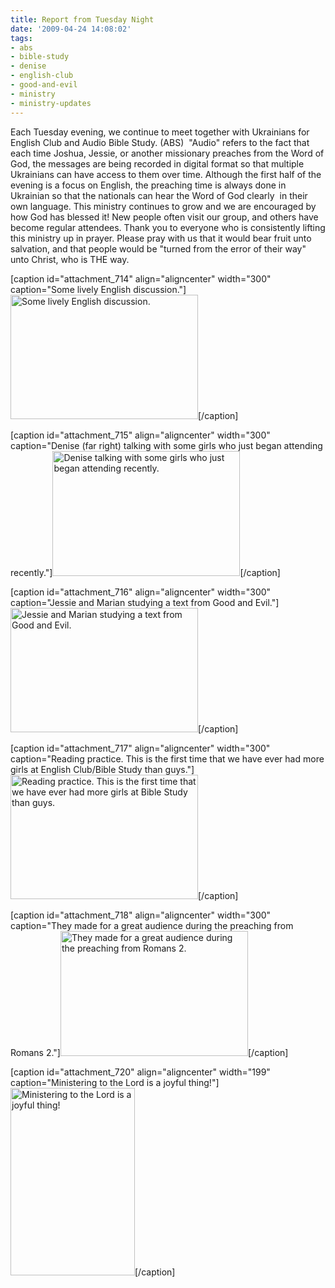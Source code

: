 ```yaml
---
title: Report from Tuesday Night
date: '2009-04-24 14:08:02'
tags:
- abs
- bible-study
- denise
- english-club
- good-and-evil
- ministry
- ministry-updates
---
```


Each Tuesday evening, we continue to meet together with Ukrainians for English Club and Audio Bible Study. (ABS)  "Audio" refers to the fact that each time Joshua, Jessie, or another missionary preaches from the Word of God, the messages are being recorded in digital format so that multiple Ukrainians can have access to them over time. Although the first half of the evening is a focus on English, the preaching time is always done in Ukrainian so that the nationals can hear the Word of God clearly  in their own language. This ministry continues to grow and we are encouraged by how God has blessed it! New people often visit our group, and others have become regular attendees. Thank you to everyone who is consistently lifting this ministry up in prayer. Please pray with us that it would bear fruit unto salvation, and that people would be "turned from the error of their way" unto Christ, who is THE way.

[caption id="attachment_714" align="aligncenter" width="300" caption="Some lively English discussion."]<a href="https://s3.amazonaws.com/content.ofreport.com/2009/04/dsc_5849.jpg"><img class="size-medium wp-image-714" title="dsc_5849" src="https://s3.amazonaws.com/content.ofreport.com/2009/04/dsc_5849-300x199.jpg" alt="Some lively English discussion." width="300" height="199" /></a>[/caption]

[caption id="attachment_715" align="aligncenter" width="300" caption="Denise (far right) talking with some girls who just began attending recently."]<a href="https://s3.amazonaws.com/content.ofreport.com/2009/04/dsc_5851.jpg"><img class="size-medium wp-image-715" title="dsc_5851" src="https://s3.amazonaws.com/content.ofreport.com/2009/04/dsc_5851-300x200.jpg" alt="Denise talking with some girls who just began attending recently." width="300" height="200" /></a>[/caption]

[caption id="attachment_716" align="aligncenter" width="300" caption="Jessie and Marian studying a text from Good and Evil."]<a href="https://s3.amazonaws.com/content.ofreport.com/2009/04/dsc_5852.jpg"><img class="size-medium wp-image-716" title="dsc_5852" src="https://s3.amazonaws.com/content.ofreport.com/2009/04/dsc_5852-300x199.jpg" alt="Jessie and Marian studying a text from Good and Evil." width="300" height="199" /></a>[/caption]

[caption id="attachment_717" align="aligncenter" width="300" caption="Reading practice. This is the first time that we have ever had more girls at English Club/Bible Study than guys."]<a href="https://s3.amazonaws.com/content.ofreport.com/2009/04/dsc_5853.jpg"><img class="size-medium wp-image-717" title="dsc_5853" src="https://s3.amazonaws.com/content.ofreport.com/2009/04/dsc_5853-300x199.jpg" alt="Reading practice. This is the first time that we have ever had more girls at Bible Study than guys." width="300" height="199" /></a>[/caption]

[caption id="attachment_718" align="aligncenter" width="300" caption="They made for a great audience during the preaching from Romans 2."]<a href="https://s3.amazonaws.com/content.ofreport.com/2009/04/dsc_5857.jpg"><img class="size-medium wp-image-718" title="dsc_5857" src="https://s3.amazonaws.com/content.ofreport.com/2009/04/dsc_5857-300x200.jpg" alt="They made for a great audience during the preaching from Romans 2." width="300" height="200" /></a>[/caption]

[caption id="attachment_720" align="aligncenter" width="199" caption="Ministering to the Lord is a joyful thing!"]<a href="https://s3.amazonaws.com/content.ofreport.com/2009/04/dsc_5859.jpg"><img class="size-medium wp-image-720" title="dsc_5859" src="https://s3.amazonaws.com/content.ofreport.com/2009/04/dsc_5859-199x300.jpg" alt="Ministering to the Lord is a joyful thing!" width="199" height="300" /></a>[/caption]

